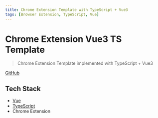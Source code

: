 ```yaml
---
title: Chrome Extension Template with TypeScript + Vue3
tags: [Browser Extension, TypeScript, Vue]
---
```


# Chrome Extension Vue3 TS Template

> Chrome Extension Template implemented with TypeScript + Vue3


[GitHub](https://github.com/HuakunShen/chrome-ext-vue3-ts)


## Tech Stack

- [Vue](https://vuejs.org/)
- [TypeScript](https://www.typescriptlang.org/)
- Chrome Extension

